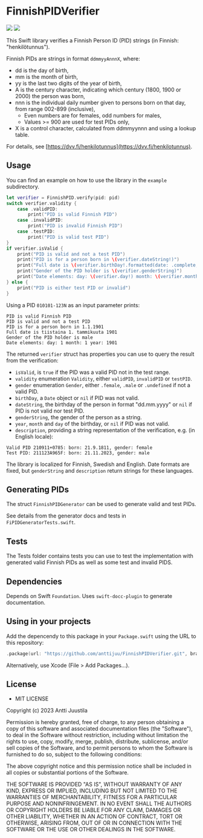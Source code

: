 # FinnishPIDVerifier

[![](https://img.shields.io/endpoint?url=https%3A%2F%2Fswiftpackageindex.com%2Fapi%2Fpackages%2Fanttijuu%2FFinnishPIDVerifier%2Fbadge%3Ftype%3Dswift-versions)](https://swiftpackageindex.com/anttijuu/FinnishPIDVerifier)
[![](https://img.shields.io/endpoint?url=https%3A%2F%2Fswiftpackageindex.com%2Fapi%2Fpackages%2Fanttijuu%2FFinnishPIDVerifier%2Fbadge%3Ftype%3Dplatforms)](https://swiftpackageindex.com/anttijuu/FinnishPIDVerifier)

This Swift library verifies a Finnish Person ID (PID) strings (in Finnish: "henkilötunnus").

Finnish PIDs are strings in format `ddmmyyAnnnX`, where:

* dd is the day of birth,
* mm is the month of birth,
* yy is the last two digits of the year of birth,
* A is the century character, indicating which century (1800, 1900 or 2000) the person was born,
* nnn is the individual daily number given to persons born on that day, from range 002-899 (inclusive),
  * Even numbers are for females, odd numbers for males,
  * Values >= 900 are used for test PIDs only,
* X is a control character, calculated from ddmmyynnn and using a lookup table.

For details, see [https://dvv.fi/henkilotunnus](https://dvv.fi/henkilotunnus).


## Usage

You can find an example on how to use the library in the `example` subdirectory.

```swift
let verifier = FinnishPID.verify(pid: pid)
switch verifier.validity {
	case .validPID:
		print("PID is valid Finnish PID")
	case .invalidPID:
		print("PID is invalid Finnish PID")
	case .testPID:
		print("PID is valid test PID")
}
if verifier.isValid {
	print("PID is valid and not a test PID")
	print("PID is for a person born in \(verifier.dateString!)")
	print("Full date is \(verifier.birthDay!.formatted(date: .complete, time: .omitted))")
	print("Gender of the PID holder is \(verifier.genderString)")
	print("Date elements: day: \(verifier.day!) month: \(verifier.month!) year: \(verifier.year!)")
} else {
	print("PID is either test PID or invalid")
}
```
Using a PID `010101-123N` as an input parameter prints:

```
PID is valid Finnish PID
PID is valid and not a test PID
PID is for a person born in 1.1.1901
Full date is tiistaina 1. tammikuuta 1901
Gender of the PID holder is male
Date elements: day: 1 month: 1 year: 1901
```

The returned `verifier` struct has properties you can use to query the result from the verification:

* `isValid`, is `true` if the PID was a valid PID not in the test range.
* `validity` enumeration `Validity`, either `validPID`, `invalidPID` or `testPID`.
* `gender` enumeration `Gender`, either `.female`, `.male` or `.undefined` if not a valid PID.
* `birthDay`, a `Date` object or `nil` if PID was not valid.
* `dateString`, the birthday of the person in format "dd.mm.yyyy" or `nil` if PID is not valid nor test PID.
* `genderString`, the gender of the person as a string.
* `year`, `month` and `day` of the birthday, or `nil` if PID was not valid.
* `description`, providing a string representation of the verification, e.g. (in English locale):

```
Valid PID 210911+0785: born: 21.9.1811, gender: female
Test PID: 211123A965F: born: 21.11.2023, gender: male
```

The library is localized for Finnish, Swedish and English. Date formats are fixed, but `genderString` and `description` return strings for these languages.

## Generating PIDs

The struct `FinnishPIDGenerator` can be used to generate valid and test PIDs.

See details from the generator docs and tests in `FiPIDGeneratorTests.swift`.

## Tests

The Tests folder contains tests you can use to test the implementation with generated valid Finnish PIDs as well as some test and invalid PIDS.


## Dependencies

Depends on Swift `Foundation`. Uses `swift-docc-plugin` to generate documentation.


## Using in your projects

Add the depencendy to this package in your `Package.swift` using the URL to this repository:

```Swift
.package(url: "https://github.com/anttijuu/FinnishPIDVerifier.git", branch: "main"),
```
Alternatively, use Xcode (File > Add Packages...).


## License

* MIT LICENSE

Copyright (c) 2023 Antti Juustila

Permission is hereby granted, free of charge, to any person obtaining a copy
of this software and associated documentation files (the "Software"), to deal
in the Software without restriction, including without limitation the rights
to use, copy, modify, merge, publish, distribute, sublicense, and/or sell
copies of the Software, and to permit persons to whom the Software is
furnished to do so, subject to the following conditions:

The above copyright notice and this permission notice shall be included in all
copies or substantial portions of the Software.

THE SOFTWARE IS PROVIDED "AS IS", WITHOUT WARRANTY OF ANY KIND, EXPRESS OR
IMPLIED, INCLUDING BUT NOT LIMITED TO THE WARRANTIES OF MERCHANTABILITY,
FITNESS FOR A PARTICULAR PURPOSE AND NONINFRINGEMENT. IN NO EVENT SHALL THE
AUTHORS OR COPYRIGHT HOLDERS BE LIABLE FOR ANY CLAIM, DAMAGES OR OTHER
LIABILITY, WHETHER IN AN ACTION OF CONTRACT, TORT OR OTHERWISE, ARISING FROM,
OUT OF OR IN CONNECTION WITH THE SOFTWARE OR THE USE OR OTHER DEALINGS IN THE
SOFTWARE.





